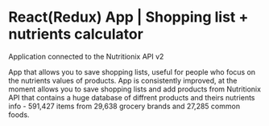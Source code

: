 # React(Redux) App | Shopping list + nutrients calculator

Application connected to the Nutritionix API v2

App that allows you to save shopping lists, useful for people who focus on the nutrients values of products. App is consistently improved, at the moment allows you to save shopping lists and add products from Nutritionix API that contains a huge database of diffrent products and theirs nutrients info - 591,427 items from 29,638 grocery brands and 27,285 common foods.
